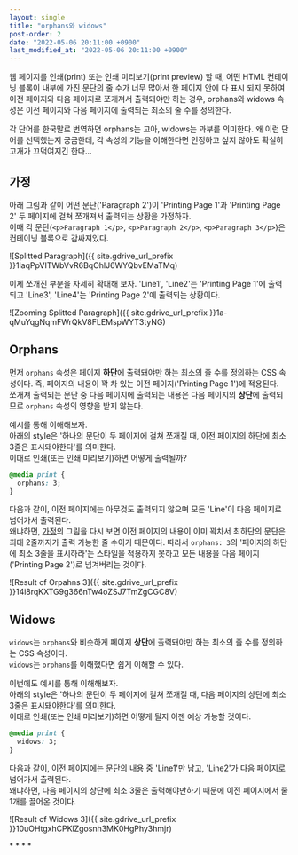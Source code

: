 ```yaml
---
layout: single
title: "orphans와 widows"
post-order: 2
date: "2022-05-06 20:11:00 +0900"
last_modified_at: "2022-05-06 20:11:00 +0900"
---
```


웹 페이지를 인쇄(print) 또는 인쇄 미리보기(print preview) 할 때,
어떤 HTML 컨테이닝 블록이 내부에 가진 문단의 줄 수가 너무 많아서 한 페이지 안에 다 표시 되지 못하여
이전 페이지와 다음 페이지로 쪼개져서 출력돼야만 하는 경우,
orphans와 widows 속성은 이전 페이지와 다음 페이지에 출력되는 최소의 줄 수를 정의한다.

<span class="md-monologue">각 단어를 한국말로 번역하면 orphans는 고아, widows는 과부를 의미한다.
왜 이런 단어를 선택했는지 궁금한데, 각 속성의 기능을 이해한다면 인정하고 싶지 않아도 확실히 고개가 끄덕여지긴 한다...</span>

## 가정

아래 그림과 같이 어떤 문단('Paragraph 2')이 'Printing Page 1'과 'Printing Page 2' 두 페이지에 걸쳐
쪼개져서 출력되는 상황을 가정하자.<br/>
이때 각 문단(`<p>Paragraph 1</p>`, `<p>Paragraph 2</p>`, `<p>Paragraph 3</p>`)은 컨테이닝 블록으로 감싸져있다.

![Splitted Paragraph]({{ site.gdrive_url_prefix }}1laqPpVITWbVvR6BqOhlJ6WYQbvEMaTMq)

이제 쪼개진 부분을 자세히 확대해 보자. 'Line1', 'Line2'는 'Printing Page 1'에 출력되고
'Line3', 'Line4'는 'Printing Page 2'에 출력되는 상황이다.

![Zooming Splitted Paragraph]({{ site.gdrive_url_prefix }}1a-qMuYqgNqmFWrQkV8FLEMspWYT3tyNG)

## Orphans

먼저 `orphans` 속성은 페이지 <strong>하단</strong>에 출력돼야만 하는 최소의 줄 수를 정의하는 CSS 속성이다.
즉, 페이지의 내용이 꽉 차 있는 이전 페이지('Printing Page 1')에 적용된다.<br/>
쪼개져 출력되는 문단 중 다음 페이지에 출력되는 내용은 다음 페이지의 <strong>상단</strong>에 출력되므로 `orphans` 속성의 영향을 받지 않는다.

예시를 통해 이해해보자.<br/>
아래의 style은 '하나의 문단이 두 페이지에 걸쳐 쪼개질 때, 이전 페이지의 하단에 최소 3줄은 표시돼야한다'를 의미한다.<br/>
이대로 인쇄(또는 인쇄 미리보기)하면 어떻게 출력될까?

```css
@media print {
  orphans: 3;
}
```

다음과 같이, 이전 페이지에는 아무것도 출력되지 않으며 모든 'Line'이 다음 페이지로 넘어가서 출력된다.<br/>
왜냐하면, [가정](#가정)의 그림을 다시 보면 이전 페이지의 내용이 이미 꽉차서 최하단의 문단은 최대 2줄까지가 출력 가능한 줄 수이기 때문이다.
따라서 `orphans: 3`의 '페이지의 하단에 최소 3줄을 표시하라'는 스타일을 적용하지 못하고 모든 내용을 다음 페이지('Printing Page 2')로 넘겨버리는 것이다.

![Result of Orpahns 3]({{ site.gdrive_url_prefix }}14i8rqKXTG9g366nTw4oZSJ7TmZgCGC8V)

## Widows

`widows`는 `orphans`와 비슷하게 페이지 <strong>상단</strong>에 출력돼야만 하는 최소의 줄 수를 정의하는 CSS 속성이다.<br/>
`widows`는 `orphans`를 이해했다면 쉽게 이해할 수 있다.

이번에도 예시를 통해 이해해보자.<br/>
아래의 style은 '하나의 문단이 두 페이지에 걸쳐 쪼개질 때, 다음 페이지의 상단에 최소 3줄은 표시돼야한다'를 의미한다.<br/>
이대로 인쇄(또는 인쇄 미리보기)하면 어떻게 될지 이젠 예상 가능할 것이다.

```css
@media print {
  widows: 3;
}
```

다음과 같이, 이전 페이지에는 문단의 내용 중 'Line1'만 남고, 'Line2'가 다음 페이지로 넘어가서 출력된다.<br/>
왜냐하면, 다음 페이지의 상단에 최소 3줄은 출력해야만하기 때문에 이전 페이지에서 줄 1개를 끌어온 것이다.

![Result of Widows 3]({{ site.gdrive_url_prefix }}10uOHtgxhCPKlZgosnh3MK0HgPhy3hmjr)

<div class="md-reference" markdown=1>
* <https://www.w3schools.com/jsref/tryjsref_style_orphans.htm>
* <https://www.w3schools.com/cssref/css3_pr_orphans.asp>
* <https://developer.mozilla.org/en-US/docs/Web/CSS/orphans#setting_a_minimum_orphan_size_of_three_lines>
* <https://www.w3schools.com/cssref/css3_pr_widows.asp>
</div>
